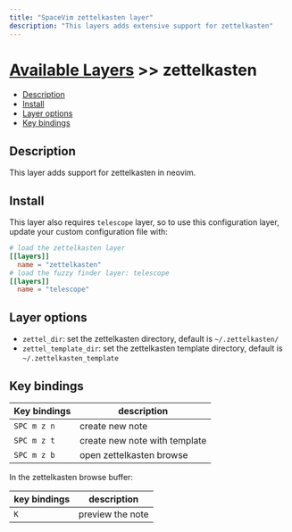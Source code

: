 ```yaml
---
title: "SpaceVim zettelkasten layer"
description: "This layers adds extensive support for zettelkasten"
---
```


# [Available Layers](../) >> zettelkasten

<!-- vim-markdown-toc GFM -->

- [Description](#description)
- [Install](#install)
- [Layer options](#layer-options)
- [Key bindings](#key-bindings)

<!-- vim-markdown-toc -->

## Description

This layer adds support for zettelkasten in neovim.

## Install

This layer also requires `telescope` layer, so to use this configuration layer,
update your custom configuration file with:

```toml
# load the zettelkasten layer
[[layers]]
  name = "zettelkasten"
# load the fuzzy finder layer: telescope
[[layers]]
  name = "telescope"
```

## Layer options

- `zettel_dir`: set the zettelkasten directory, default is `~/.zettelkasten/`
- `zettel_template_dir`: set the zettelkasten template directory, default is `~/.zettelkasten_template`

## Key bindings

| Key bindings | description                   |
| ------------ | ----------------------------- |
| `SPC m z n`  | create new note               |
| `SPC m z t`  | create new note with template |
| `SPC m z b`  | open zettelkasten browse      |

In the zettelkasten browse buffer:

| key bindings | description      |
| ------------ | ---------------- |
| `K`          | preview the note |
